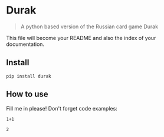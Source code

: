 # Durak
> A python based version of the Russian card game Durak


This file will become your README and also the index of your documentation.

## Install

`pip install durak`

## How to use

Fill me in please! Don't forget code examples:

```
1+1
```




    2


